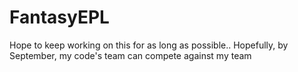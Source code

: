 # FantasyEPL

Hope to keep working on this for as long as possible.. Hopefully, by September, my code's team can compete against my team
